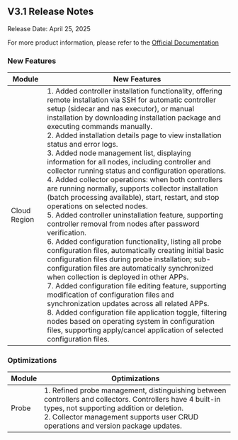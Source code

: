 ## **V3.1 Release Notes**

Release Date: April 25, 2025

For more product information, please refer to the <a href="https://wedoc.canway.net/?p=812" target="_blank">Official Documentation</a>

### **New Features**

|Module|New Features|
|--|--|
|Cloud Region|1. Added controller installation functionality, offering remote installation via SSH for automatic controller setup (sidecar and nas executor), or manual installation by downloading installation package and executing commands manually.<br />2. Added installation details page to view installation status and error logs.<br />3. Added node management list, displaying information for all nodes, including controller and collector running status and configuration operations.<br />4. Added collector operations: when both controllers are running normally, supports collector installation (batch processing available), start, restart, and stop operations on selected nodes.<br />5. Added controller uninstallation feature, supporting controller removal from nodes after password verification.<br />6. Added configuration functionality, listing all probe configuration files, automatically creating initial basic configuration files during probe installation; sub-configuration files are automatically synchronized when collection is deployed in other APPs.<br />7. Added configuration file editing feature, supporting modification of configuration files and synchronization updates across all related APPs.<br />8. Added configuration file application toggle, filtering nodes based on operating system in configuration files, supporting apply/cancel application of selected configuration files.|

### **Optimizations**

|Module|Optimizations|
|--|--|
|Probe|1. Refined probe management, distinguishing between controllers and collectors. Controllers have 4 built-in types, not supporting addition or deletion.<br />2. Collector management supports user CRUD operations and version package updates.|